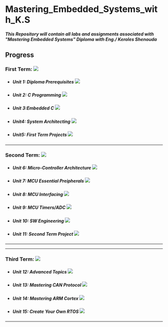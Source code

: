 # Mastering_Embedded_Systems_with_K.S

##### This Repository will contain all labs and assignments associated with "Mastering Embedded Systems" Diploma with Eng./ Keroles Shenouda

## Progress
### First Term: ![](https://geps.dev/progress/100)
- ##### Unit 1: Diploma Prerequisites ![](https://geps.dev/progress/100)
- ##### Unit 2: C Programming ![](https://geps.dev/progress/100)
- ##### Unit 3:Embedded C ![](https://geps.dev/progress/100)
- ##### Unit4: System Architecting ![](https://geps.dev/progress/100)
- ##### Unit5: First Term Projects ![](https://geps.dev/progress/100)
-----
### Second Term: ![](https://geps.dev/progress/100)
- ##### Unit 6: Micro-Controller Architecture ![](https://geps.dev/progress/100)
- ##### Unit 7: MCU Essential Preipherals ![](https://geps.dev/progress/100)
- ##### Unit 8: MCU Interfacing ![](https://geps.dev/progress/100)
- ##### Unit 9: MCU Timers/ADC ![](https://geps.dev/progress/100)
- ##### Unit 10: SW Engineering ![](https://geps.dev/progress/100)
- ##### Unit 11: Second Term Project ![](https://geps.dev/progress/100)
-----
-----
### Third Term: ![](https://geps.dev/progress/81)
- ##### Unit 12: Advanced Topics ![](https://geps.dev/progress/67)
- ##### Unit 13: Mastering CAN Protocol ![](https://geps.dev/progress/100)
- ##### Unit 14: Mastering ARM Cortex ![](https://geps.dev/progress/100)
- ##### Unit 15: Create Your Own RTOS ![](https://geps.dev/progress/57)
-----
